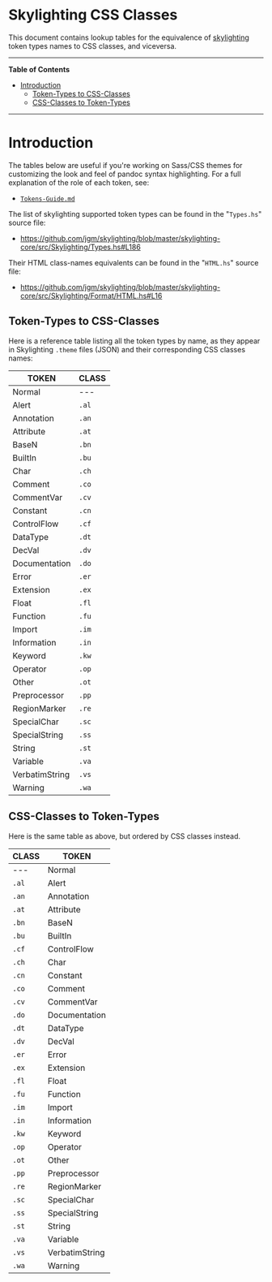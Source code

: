 # Skylighting CSS Classes

This document contains lookup tables for the equivalence of [skylighting] token types names to CSS classes, and viceversa.


-----

**Table of Contents**

<!-- MarkdownTOC autolink="true" bracket="round" autoanchor="false" lowercase="only_ascii" uri_encoding="true" levels="1,2,3" -->

- [Introduction](#introduction)
    - [Token-Types to CSS-Classes](#token-types-to-css-classes)
    - [CSS-Classes to Token-Types](#css-classes-to-token-types)

<!-- /MarkdownTOC -->

-----

# Introduction

The tables below are useful if you're working on Sass/CSS themes for customizing the look and feel of pandoc syntax highlighting. For a full explanation of the role of each token, see:

- [`Tokens-Guide.md`](./Tokens-Guide.md)

The list of skylighting supported token types can be found in the "`Types.hs`" source file:

- https://github.com/jgm/skylighting/blob/master/skylighting-core/src/Skylighting/Types.hs#L186

Their HTML class-names equivalents can be found in the "`HTML.hs`" source file:

- https://github.com/jgm/skylighting/blob/master/skylighting-core/src/Skylighting/Format/HTML.hs#L16

## Token-Types to CSS-Classes

Here is a reference table listing all the token types by name, as they appear in Skylighting `.theme` files (JSON) and their corresponding CSS classes names:

|     TOKEN      | CLASS |
|----------------|-------|
| Normal         | ---   |
| Alert          | `.al` |
| Annotation     | `.an` |
| Attribute      | `.at` |
| BaseN          | `.bn` |
| BuiltIn        | `.bu` |
| Char           | `.ch` |
| Comment        | `.co` |
| CommentVar     | `.cv` |
| Constant       | `.cn` |
| ControlFlow    | `.cf` |
| DataType       | `.dt` |
| DecVal         | `.dv` |
| Documentation  | `.do` |
| Error          | `.er` |
| Extension      | `.ex` |
| Float          | `.fl` |
| Function       | `.fu` |
| Import         | `.im` |
| Information    | `.in` |
| Keyword        | `.kw` |
| Operator       | `.op` |
| Other          | `.ot` |
| Preprocessor   | `.pp` |
| RegionMarker   | `.re` |
| SpecialChar    | `.sc` |
| SpecialString  | `.ss` |
| String         | `.st` |
| Variable       | `.va` |
| VerbatimString | `.vs` |
| Warning        | `.wa` |

## CSS-Classes to Token-Types

Here is the same table as above, but ordered by CSS classes instead.

| CLASS |     TOKEN      |
|-------|----------------|
| ---   | Normal         |
| `.al` | Alert          |
| `.an` | Annotation     |
| `.at` | Attribute      |
| `.bn` | BaseN          |
| `.bu` | BuiltIn        |
| `.cf` | ControlFlow    |
| `.ch` | Char           |
| `.cn` | Constant       |
| `.co` | Comment        |
| `.cv` | CommentVar     |
| `.do` | Documentation  |
| `.dt` | DataType       |
| `.dv` | DecVal         |
| `.er` | Error          |
| `.ex` | Extension      |
| `.fl` | Float          |
| `.fu` | Function       |
| `.im` | Import         |
| `.in` | Information    |
| `.kw` | Keyword        |
| `.op` | Operator       |
| `.ot` | Other          |
| `.pp` | Preprocessor   |
| `.re` | RegionMarker   |
| `.sc` | SpecialChar    |
| `.ss` | SpecialString  |
| `.st` | String         |
| `.va` | Variable       |
| `.vs` | VerbatimString |
| `.wa` | Warning        |


<!-----------------------------------------------------------------------------
                               REFERENCE LINKS
------------------------------------------------------------------------------>

[Skylighting]: https://github.com/jgm/skylighting "Visit Skylighting repository on GitHub"

<!-- EOF -->